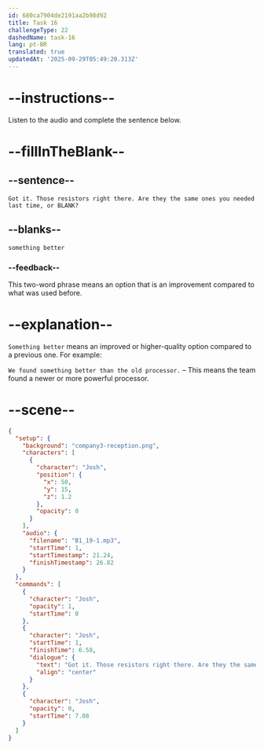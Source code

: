 ```yaml
---
id: 680ca7904de2191aa2b98d92
title: Task 16
challengeType: 22
dashedName: task-16
lang: pt-BR
translated: true
updatedAt: '2025-09-29T05:49:20.313Z'
---
```


<!-- (Audio) Josh: Got it. Those resistors right there. Are they the same ones you needed last time, or something better? -->

# --instructions--

Listen to the audio and complete the sentence below.

# --fillInTheBlank--

## --sentence--

`Got it. Those resistors right there. Are they the same ones you needed last time, or BLANK?`

## --blanks--

`something better`

### --feedback--

This two-word phrase means an option that is an improvement compared to what was used before.

# --explanation--

`Something better` means an improved or higher-quality option compared to a previous one. For example:

`We found something better than the old processor.` – This means the team found a newer or more powerful processor.

# --scene--

```json
{
  "setup": {
    "background": "company3-reception.png",
    "characters": [
      {
        "character": "Josh",
        "position": {
          "x": 50,
          "y": 15,
          "z": 1.2
        },
        "opacity": 0
      }
    ],
    "audio": {
      "filename": "B1_19-1.mp3",
      "startTime": 1,
      "startTimestamp": 21.24,
      "finishTimestamp": 26.82
    }
  },
  "commands": [
    {
      "character": "Josh",
      "opacity": 1,
      "startTime": 0
    },
    {
      "character": "Josh",
      "startTime": 1,
      "finishTime": 6.58,
      "dialogue": {
        "text": "Got it. Those resistors right there. Are they the same ones you needed last time or something better?",
        "align": "center"
      }
    },
    {
      "character": "Josh",
      "opacity": 0,
      "startTime": 7.08
    }
  ]
}
```
